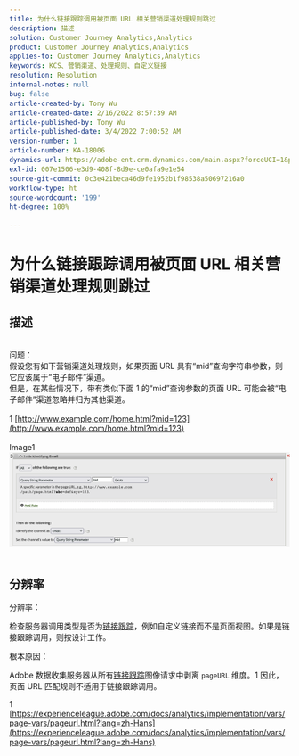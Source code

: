 ```yaml
---
title: 为什么链接跟踪调用被页面 URL 相关营销渠道处理规则跳过
description: 描述
solution: Customer Journey Analytics,Analytics
product: Customer Journey Analytics,Analytics
applies-to: Customer Journey Analytics,Analytics
keywords: KCS、营销渠道、处理规则、自定义链接
resolution: Resolution
internal-notes: null
bug: false
article-created-by: Tony Wu
article-created-date: 2/16/2022 8:57:39 AM
article-published-by: Tony Wu
article-published-date: 3/4/2022 7:00:52 AM
version-number: 1
article-number: KA-18006
dynamics-url: https://adobe-ent.crm.dynamics.com/main.aspx?forceUCI=1&pagetype=entityrecord&etn=knowledgearticle&id=ef031979-068f-ec11-b400-00224804afa7
exl-id: 007e1506-e3d9-408f-8d9e-ce0afa9e1e54
source-git-commit: 0c3e421beca46d9fe1952b1f98538a50697216a0
workflow-type: ht
source-wordcount: '199'
ht-degree: 100%

---
```


# 为什么链接跟踪调用被页面 URL 相关营销渠道处理规则跳过

## 描述


<br>问题：
<br>假设您有如下营销渠道处理规则，如果页面 URL 具有“mid”查询字符串参数，则它应该属于“电子邮件”渠道。
<br>但是，在某些情况下，带有类似下面 1 的“mid”查询参数的页面 URL 可能会被“电子邮件”渠道忽略并归为其他渠道。
<br> 
<br>1 [http://www.example.com/home.html?mid=123](http://www.example.com/home.html?mid=123)
<br> 
<br>Image1
<br>![](assets/___0a52cf71-078f-ec11-b400-00224804afa7___.png)
<br> 

## 分辨率




分辨率：

检查服务器调用类型是否为[链接跟踪](https://experienceleague.adobe.com/docs/analytics/implementation/vars/functions/tl-method.html?lang=zh-Hans)，例如自定义链接而不是页面视图。如果是链接跟踪调用，则按设计工作。



根本原因：

Adobe 数据收集服务器从所有[链接跟踪](https://experienceleague.adobe.com/docs/analytics/implementation/vars/functions/tl-method.html?lang=zh-Hans)图像请求中剥离 `pageURL` 维度。1 因此，页面 URL 匹配规则不适用于链接跟踪调用。

1 [https://experienceleague.adobe.com/docs/analytics/implementation/vars/page-vars/pageurl.html?lang=zh-Hans](https://experienceleague.adobe.com/docs/analytics/implementation/vars/page-vars/pageurl.html?lang=zh-Hans)

